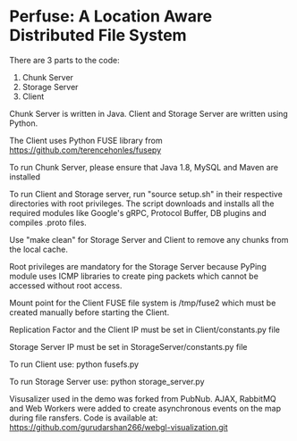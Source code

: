 # Perfuse: A Location Aware Distributed File System
There are 3 parts to the code:
1) Chunk Server
2) Storage Server
3) Client

Chunk Server is written in Java. Client and Storage Server are written using Python.

The Client uses Python FUSE library from https://github.com/terencehonles/fusepy

To run Chunk Server, please ensure that Java 1.8, MySQL and Maven are installed

To run Client and Storage server, run "source setup.sh" in their respective directories with root privileges. The script downloads and installs all the required modules like Google's gRPC, Protocol Buffer, DB plugins and compiles .proto files.

Use "make clean" for Storage Server and Client to remove any chunks from the local cache. 

Root privileges are mandatory for the Storage Server because PyPing module uses ICMP libraries to create ping packets which cannot be accessed without root access.

Mount point for the Client FUSE file system is /tmp/fuse2 which must be created manually before starting the Client.

Replication Factor and the Client IP must be set in Client/constants.py file

Storage Server IP must be set in StorageServer/constants.py file

To run Client use:
python fusefs.py <IP address of chunk server>

To run Storage Server use:
python storage_server.py <IP address of chunk server>

Visusalizer used in the demo was forked from PubNub. AJAX, RabbitMQ and Web Workers were added to create asynchronous events on the map during file ransfers. Code is available at:
https://github.com/gurudarshan266/webgl-visualization.git
